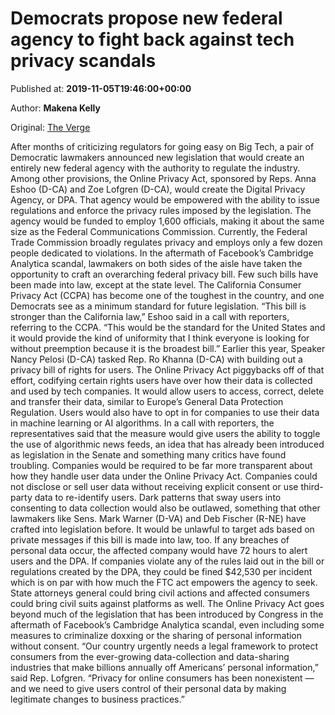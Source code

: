 
# Democrats propose new federal agency to fight back against tech privacy scandals

Published at: **2019-11-05T19:46:00+00:00**

Author: **Makena Kelly**

Original: [The Verge](https://www.theverge.com/2019/11/5/20950171/democrat-privacy-bill-data-agency-dpa-eshoo-lofgren)

After months of criticizing regulators for going easy on Big Tech, a pair of Democratic lawmakers announced new legislation that would create an entirely new federal agency with the authority to regulate the industry.
Among other provisions, the Online Privacy Act, sponsored by Reps. Anna Eshoo (D-CA) and Zoe Lofgren (D-CA), would create the Digital Privacy Agency, or DPA. That agency would be empowered with the ability to issue regulations and enforce the privacy rules imposed by the legislation. The agency would be funded to employ 1,600 officials, making it about the same size as the Federal Communications Commission. Currently, the Federal Trade Commission broadly regulates privacy and employs only a few dozen people dedicated to violations.
In the aftermath of Facebook’s Cambridge Analytica scandal, lawmakers on both sides of the aisle have taken the opportunity to craft an overarching federal privacy bill. Few such bills have been made into law, except at the state level. The California Consumer Privacy Act (CCPA) has become one of the toughest in the country, and one Democrats see as a minimum standard for future legislation.
“This bill is stronger than the California law,” Eshoo said in a call with reporters, referring to the CCPA. “This would be the standard for the United States and it would provide the kind of uniformity that I think everyone is looking for without preemption because it is the broadest bill.”
Earlier this year, Speaker Nancy Pelosi (D-CA) tasked Rep. Ro Khanna (D-CA) with building out a privacy bill of rights for users. The Online Privacy Act piggybacks off of that effort, codifying certain rights users have over how their data is collected and used by tech companies. It would allow users to access, correct, delete and transfer their data, similar to Europe’s General Data Protection Regulation. Users would also have to opt in for companies to use their data in machine learning or AI algorithms. In a call with reporters, the representatives said that the measure would give users the ability to toggle the use of algorithmic news feeds, an idea that has already been introduced as legislation in the Senate and something many critics have found troubling.
Companies would be required to be far more transparent about how they handle user data under the Online Privacy Act. Companies could not disclose or sell user data without receiving explicit consent or use third-party data to re-identify users. Dark patterns that sway users into consenting to data collection would also be outlawed, something that other lawmakers like Sens. Mark Warner (D-VA) and Deb Fischer (R-NE) have crafted into legislation before. It would be unlawful to target ads based on private messages if this bill is made into law, too. If any breaches of personal data occur, the affected company would have 72 hours to alert users and the DPA.
If companies violate any of the rules laid out in the bill or regulations created by the DPA, they could be fined $42,530 per incident which is on par with how much the FTC act empowers the agency to seek. State attorneys general could bring civil actions and affected consumers could bring civil suits against platforms as well.
The Online Privacy Act goes beyond much of the legislation that has been introduced by Congress in the aftermath of Facebook’s Cambridge Analytica scandal, even including some measures to criminalize doxxing or the sharing of personal information without consent.
“Our country urgently needs a legal framework to protect consumers from the ever-growing data-collection and data-sharing industries that make billions annually off Americans’ personal information,” said Rep. Lofgren. “Privacy for online consumers has been nonexistent — and we need to give users control of their personal data by making legitimate changes to business practices.”

